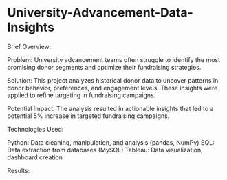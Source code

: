 # University-Advancement-Data-Insights

Brief Overview:

Problem: University advancement teams often struggle to identify the most promising donor segments and optimize their fundraising strategies.

Solution: This project analyzes historical donor data to uncover patterns in donor behavior, preferences, and engagement levels. These insights were applied to refine targeting in fundraising campaigns.

Potential Impact: The analysis resulted in actionable insights that led to a potential 5% increase in targeted fundraising campaigns.

Technologies Used:

Python: Data cleaning, manipulation, and analysis (pandas, NumPy)
SQL: Data extraction from databases (MySQL)
Tableau: Data visualization, dashboard creation

Results:
